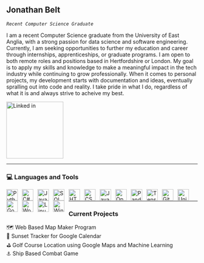 ## Jonathan Belt

*`Recent Computer Science Graduate`*

I am a recent Computer Science graduate from the University of East Anglia, with a strong passion for data science and software engineering. Currently, I am seeking opportunities to further my education and career through internships, apprenticeships, or graduate programs. I am open to both remote roles and positions based in Hertfordshire or London. My goal is to apply my skills and knowledge to make a meaningful impact in the tech industry while continuing to grow professionally.  When it comes to personal projects, my development starts with documentation and ideas, eventually spralling out into code and reality.  I take pride in what I do, regardless of what it is and always strive to acheive my best.

<a href="https://www.linkedin.com/in/jonathan-belt-68232888/" target="_blank"><img src="https://upload.wikimedia.org/wikipedia/commons/0/01/LinkedIn_Logo.svg" alt="Linked in" width="150" ></a>

---

###  :computer: Languages and Tools

<img align="left" alt="Python" width="30px" style="padding-right:8px;" src="https://cdn.jsdelivr.net/gh/devicons/devicon/icons/python/python-plain.svg" />
<img align="left" alt="C#" width="30px" style="padding-right:8px;" src="https://cdn.jsdelivr.net/gh/devicons/devicon@latest/icons/csharp/csharp-original.svg" />
<img align="left" alt="Java" width="30px" style="padding-right:8px;" src="https://cdn.jsdelivr.net/gh/devicons/devicon/icons/java/java-original.svg"/>
<img align="left" alt="SQL" width="30px" style="padding-right:8px;" src="https://cdn.jsdelivr.net/gh/devicons/devicon/icons/azuresqldatabase/azuresqldatabase-original.svg" />
<img align="left" alt="HTML" width="30px" style="padding-right:8px;" src="https://cdn.jsdelivr.net/gh/devicons/devicon/icons/html5/html5-plain.svg" />
<img align="left" alt="CSS" width="30px" style="padding-right:8px;" src="https://cdn.jsdelivr.net/gh/devicons/devicon/icons/css3/css3-plain.svg" />
<img align="left" alt="JavaScript" width="30px" style="padding-right:8px;" src="https://cdn.jsdelivr.net/gh/devicons/devicon/icons/javascript/javascript-plain.svg" />

<img align="left" alt="OpenCV" width="30px" style="padding-right:8px;" src="https://cdn.jsdelivr.net/gh/devicons/devicon/icons/opencv/opencv-original.svg" />
<img align="left" alt="Pandas" width="30px" style="padding-right:8px;" src="https://cdn.jsdelivr.net/gh/devicons/devicon/icons/pandas/pandas-original.svg" />
<img align="left" alt="Tensorflow" width="30px" style="padding-right:8px;" src="https://cdn.jsdelivr.net/gh/devicons/devicon/icons/tensorflow/tensorflow-original.svg" />

<img align="left" alt="GitHub" width="30px" style="padding-right:8px;" src="https://cdn.jsdelivr.net/gh/devicons/devicon/icons/github/github-original.svg" />
<img align="left" alt="Unity" width="30px" style="padding-right:8px;" src="https://cdn.jsdelivr.net/gh/devicons/devicon/icons/unity/unity-original.svg" />
<img align="left" alt="Godot" width="30px" style="padding-right:8px;" src="https://cdn.jsdelivr.net/gh/devicons/devicon/icons/godot/godot-original.svg" />
<img align="left" alt="Wordpress" width="30px" style="padding-right:8px;" src="https://cdn.jsdelivr.net/gh/devicons/devicon/icons/wordpress/wordpress-original.svg" />

<img align="left" alt="Linux" width="30px" style="padding-right:8px;" src="https://cdn.jsdelivr.net/gh/devicons/devicon/icons/linux/linux-original.svg" />
<img align="left" alt="Windows" width="30px" style="padding-right:8px;" src="https://cdn.jsdelivr.net/gh/devicons/devicon/icons/windows11/windows11-original.svg" />
<br />

---

### Current Projects

🗺️ Web Based Map Maker Program <br />
📆 Sunset Tracker for Google Calendar <br />
⛳ Golf Course Location using Google Maps and Machine Learning <br />
⚓ Ship Based Combat Game
